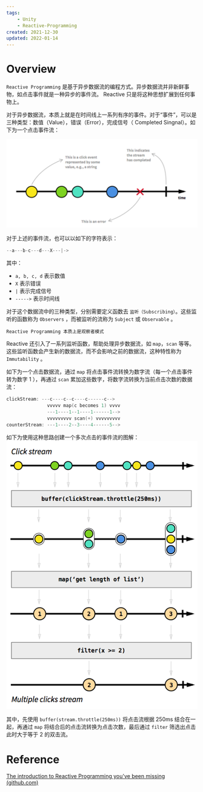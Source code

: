 ```yaml
---
tags:
    - Unity
    - Reactive-Programming
created: 2021-12-30
updated: 2022-01-14
---
```

# Overview

`Reactive Programming` 是基于异步数据流的编程方式。异步数据流并非新鲜事物，如点击事件就是一种异步的事件流。 Reactive 只是将这种思想扩展到任何事物上。

对于异步数据流，本质上就是在时间线上一系列有序的事件。对于“事件”，可以是三种类型：数值（Value），错误（Error），完成信号（ Completed Singnal）。如下为一个点击事件流：

![](assets/Unity%20-%20UniRx/Untitled.png)

对于上述的事件流，也可以以如下的字符表示：

```cpp
--a---b-c---d---X---|->
```

其中：

-   `a, b, c, d` 表示数值
-   `X` 表示错误
-   `|` 表示完成信号
-   `----->` 表示时间线

对于这个数据流中的三种类型，分别需要定义函数去 `监听（Subscribing）`。这些监听的函数称为 `Observers` ，而被监听的流称为 `Subject` 或 `Observable` 。

```ad-note
Reactive Programming 本质上是观察者模式
```

Reactive 还引入了一系列监听函数，帮助处理异步数据流，如 `map`，`scan` 等等。这些监听函数会产生新的数据流，而不会影响之前的数据流，这种特性称为 `Immutability` 。

如下为一个点击数据流，通过 `map` 将点击事件流转换为数字流（每一个点击事件转为数字 1 ），再通过 `scan` 累加这些数字，将数字流转换为当前点击次数的数据流：

```cpp
clickStream: ---c----c--c----c------c-->
               vvvvv map(c becomes 1) vvvv
               ---1----1--1----1------1-->
               vvvvvvvvv scan(+) vvvvvvvvv
counterStream: ---1----2--3----4------5-->
```

如下为使用这种思路创建一个多次点击的事件流的图解：
![|400](assets/Unity%20-%20UniRx/687474703a2f2f692e696d6775722e636f6d2f484d47574e4f352e706e67.png)

其中，先使用 `buffer(stream.throttle(250ms))` 将点击流根据 250ms 结合在一起，再通过 `map` 将结合后的点击流转换为点击次数，最后通过 `filter` 筛选出点击此时大于等于 2 的双击流。

# Reference

[The introduction to Reactive Programming you've been missing (github.com)](https://gist.github.com/staltz/868e7e9bc2a7b8c1f754)
